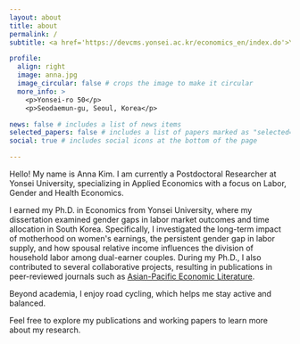 ```yaml
---
layout: about
title: about
permalink: /
subtitle: <a href='https://devcms.yonsei.ac.kr/economics_en/index.do'>Yonsei University School of Economics </a>.

profile:
  align: right
  image: anna.jpg
  image_circular: false # crops the image to make it circular
  more_info: >
    <p>Yonsei-ro 50</p>
    <p>Seodaemun-gu, Seoul, Korea</p>

news: false # includes a list of news items
selected_papers: false # includes a list of papers marked as "selected={true}"
social: true # includes social icons at the bottom of the page

---
```


Hello! My name is Anna Kim. I am currently a Postdoctoral Researcher at Yonsei University, specializing in Applied Economics with a focus on Labor, Gender and Health Economics.

I earned my Ph.D. in Economics from Yonsei University, where my dissertation examined gender gaps in labor market outcomes and time allocation in South Korea. Specifically, I investigated the long-term impact of motherhood on women's earnings, the persistent gender gap in labor supply, and how spousal relative income influences the division of household labor among dual-earner couples. During my Ph.D., I also contributed to several collaborative projects, resulting in publications in peer-reviewed journals such as [Asian-Pacific Economic Literature](https://onlinelibrary.wiley.com/doi/10.1111/apel.12363).

Beyond academia, I enjoy road cycling, which helps me stay active and balanced.

Feel free to explore my publications and working papers to learn more about my research.
